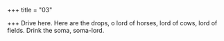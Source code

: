 +++
title = "03"

+++
Drive here. Here are the drops, o lord of horses, lord of cows, lord of  fields.
Drink the soma, soma-lord.